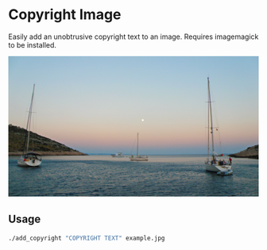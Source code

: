 # Copyright Image

Easily add an unobtrusive copyright text to an image. Requires imagemagick to be installed.

![Example image](https://github.com/themcaffee/CopyrightImage/blob/master/examples/example-cc.jpg?raw=true)

## Usage


``` bash
./add_copyright "COPYRIGHT TEXT" example.jpg
```
